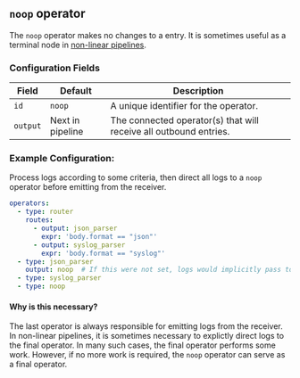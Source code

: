 ## `noop` operator

The `noop` operator makes no changes to a entry. It is sometimes useful as a terminal node in [non-linear pipelines](../types/pipeline.md#non-linear-pipelines).

### Configuration Fields

| Field      | Default          | Description |
| ---        | ---              | ---         |
| `id`       | `noop`           | A unique identifier for the operator. |
| `output`   | Next in pipeline | The connected operator(s) that will receive all outbound entries. |


### Example Configuration:

Process logs according to some criteria, then direct all logs to a `noop` operator before emitting from the receiver.

```yaml
operators:
  - type: router
    routes:
      - output: json_parser
        expr: 'body.format == "json"'
      - output: syslog_parser
        expr: 'body.format == "syslog"'
  - type: json_parser
    output: noop  # If this were not set, logs would implicitly pass to the next operator
  - type: syslog_parser
  - type: noop
```

#### Why is this necessary?

The last operator is always responsible for emitting logs from the receiver. In non-linear pipelines, it is sometimes necessary to explictly direct logs to the final operator. In many such cases, the final operator performs some work. However, if no more work is required, the `noop` operator can serve as a final operator.
